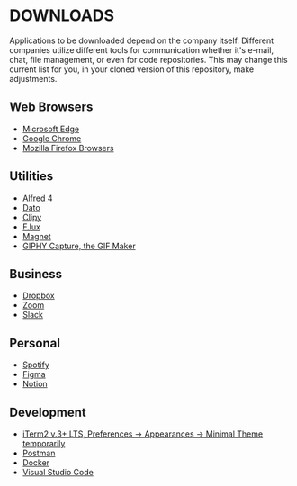 # DOWNLOADS

Applications to be downloaded depend on the company itself. Different companies utilize different tools for communication whether it's e-mail, chat, file management, or even for code repositories. This may change this current list for you, in your cloned version of this repository, make adjustments.

## Web Browsers
- [Microsoft Edge](https://www.microsoft.com/en-us/edge)
- [Google Chrome](https://www.google.com/chrome/?brand=CHBD&gclid=EAIaIQobChMItcyF0NLe5wIVkPhkCh2CbgTQEAAYASAAEgLKs_D_BwE&gclsrc=aw.ds)
- [Mozilla Firefox Browsers](https://www.mozilla.org/en-US/firefox/new/)

## Utilities
- [Alfred 4](https://www.alfredapp.com/)
- [Dato](https://apps.apple.com/us/app/dato/id1470584107?mt=12)
- [Clipy](https://clipy-app.com/)
- [F.lux](https://justgetflux.com/)
- [Magnet](https://apps.apple.com/us/app/magnet/id441258766?mt=12)
- [GIPHY Capture, the GIF Maker](https://giphy.com/apps/giphycapture)

## Business
- [Dropbox](https://www.dropbox.com/downloading)
- [Zoom](https://zoom.us/download)
- [Slack](https://slack.com/downloads/mac)

## Personal
- [Spotify](https://www.spotify.com/us/download/other/)
- [Figma](https://www.figma.com/downloads/)
- [Notion](https://www.notion.so/desktop)

## Development
- [iTerm2 v.3+ LTS, Preferences -> Appearances -> Minimal Theme temporarily](https://www.iterm2.com/downloads.html)
- [Postman](https://www.postman.com/downloads/)
- [Docker]()
- [Visual Studio Code](https://code.visualstudio.com/download)

